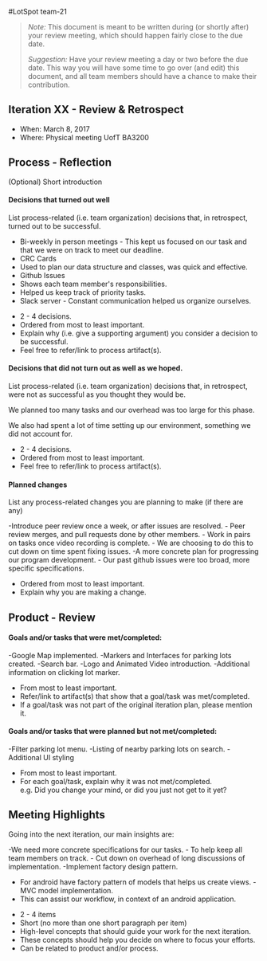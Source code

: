 ﻿#LotSpot team-21

> _Note:_ This document is meant to be written during (or shortly after) your review meeting, which should happen fairly close to the due date.      
>      
> _Suggestion:_ Have your review meeting a day or two before the due date. This way you will have some time to go over (and edit) this document, and all team members should have a chance to make their contribution.


## Iteration XX - Review & Retrospect

* When: March 8, 2017
* Where: Physical meeting UofT BA3200 

## Process - Reflection

(Optional) Short introduction

#### Decisions that turned out well

List process-related (i.e. team organization) decisions that, in retrospect, turned out to be successful.


- Bi-weekly in person meetings
        - This kept us focused on our task and that we were on track to meet our deadline.
- CRC Cards
- Used to plan our data structure and classes, was quick and effective.  
- Github Issues
- Shows each team member's responsibilities.
- Helped us keep track of priority tasks.
- Slack server
        - Constant communication helped us organize ourselves.



* 2 - 4 decisions.
* Ordered from most to least important.
* Explain why (i.e. give a supporting argument) you consider a decision to be successful.
* Feel free to refer/link to process artifact(s).

#### Decisions that did not turn out as well as we hoped.

List process-related (i.e. team organization) decisions that, in retrospect, were not as successful as you thought they would be.


We planned too many tasks and our overhead was too large for this phase.


We also had spent a lot of time setting up our environment, something we did not account for.

* 2 - 4 decisions.
* Ordered from most to least important.
* Feel free to refer/link to process artifact(s).


#### Planned changes

List any process-related changes you are planning to make (if there are any)

-Introduce peer review once a week, or after issues are resolved.
        - Peer review merges, and pull requests done by other members.
        - Work in pairs on tasks once video recording is complete.
        - We are choosing to do this to cut down on time spent fixing issues.
-A more concrete plan for progressing our program development.
        - Our past github issues were too broad, more specific specifications.

* Ordered from most to least important.
* Explain why you are making a change.


## Product - Review

#### Goals and/or tasks that were met/completed:

-Google Map implemented.
-Markers and Interfaces for parking lots created.
-Search bar.
-Logo and Animated Video introduction.
-Additional information on clicking lot marker.

* From most to least important.
* Refer/link to artifact(s) that show that a goal/task was met/completed.
* If a goal/task was not part of the original iteration plan, please mention it.




#### Goals and/or tasks that were planned but not met/completed:
-Filter parking lot menu.
-Listing of nearby parking lots on search.
-Additional UI styling

* From most to least important.
* For each goal/task, explain why it was not met/completed.      
  e.g. Did you change your mind, or did you just not get to it yet?

## Meeting Highlights

Going into the next iteration, our main insights are:


-We need more concrete specifications for our tasks.
        - To help keep all team members on track.
        - Cut down on overhead of long discussions of implementation.
-Implement factory design pattern.
- For android have factory pattern of models that helps us create views.
-MVC model implementation.
- This can assist our workflow, in context of an android application.        

* 2 - 4 items
* Short (no more than one short paragraph per item)
* High-level concepts that should guide your work for the next iteration.
* These concepts should help you decide on where to focus your efforts.
* Can be related to product and/or process.
